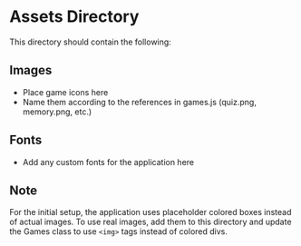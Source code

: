 # Assets Directory

This directory should contain the following:

## Images
- Place game icons here
- Name them according to the references in games.js (quiz.png, memory.png, etc.)

## Fonts
- Add any custom fonts for the application here

## Note
For the initial setup, the application uses placeholder colored boxes instead of actual images.
To use real images, add them to this directory and update the Games class to use `<img>` tags instead of colored divs.
